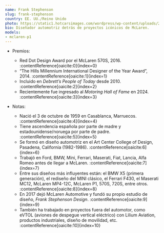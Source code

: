 ```yaml
---
name: Frank Stephenson
slug: frank-stephenson
country: EE. UU./Reino Unido
photo: https://static1.hotcarsimages.com/wordpress/wp-content/uploads/2023/12/frank-stephenson-design-director-of-mclaren-automotive-poses-with-the-p1-supercar.jpg
bio: Diseñador automotriz detrás de proyectos icónicos de McLaren.
models:
- mclaren-p1
---
```


- Premios:  
  - Red Dot Design Award por el McLaren 570S, 2016. :contentReference[oaicite:0]{index=0}  
  - “The Hills Millennium International Designer of the Year Award”, 2014. :contentReference[oaicite:1]{index=1}  
  - Incluido en *Debrett’s People of Today* desde 2010. :contentReference[oaicite:2]{index=2}  
  - Recientemente fue ingresado al *Motoring Hall of Fame* en 2024. :contentReference[oaicite:3]{index=3}  

- Notas:  
  - Nació el 3 de octubre de 1959 en Casablanca, Marruecos. :contentReference[oaicite:4]{index=4}  
  - Tiene ascendencia española por parte de madre y estadounidense/noruega por parte de padre. :contentReference[oaicite:5]{index=5}  
  - Se formó en diseño automotriz en el Art Center College of Design, Pasadena, California (1982-1986). :contentReference[oaicite:6]{index=6}  
  - Trabajó en Ford, BMW, Mini, Ferrari, Maserati, Fiat, Lancia, Alfa Romeo antes de llegar a McLaren. :contentReference[oaicite:7]{index=7}  
  - Entre sus diseños más influyentes están: el BMW X5 (primera generación), el rediseño del MINI clásico, el Ferrari F430, el Maserati MC12, McLaren MP4-12C, McLaren P1, 570S, 720S, entre otros. :contentReference[oaicite:8]{index=8}  
  - En 2017 dejó McLaren Automotive y fundó su propio estudio de diseño, *Frank Stephenson Design*. :contentReference[oaicite:9]{index=9}  
  - También ha trabajado en proyectos fuera del automotor, como eVTOL (aviones de despegue vertical eléctrico) con Lilium Aviation, productos industriales, diseño de movilidad, etc. :contentReference[oaicite:10]{index=10}  
